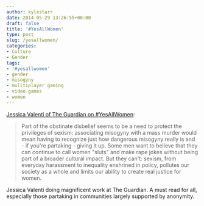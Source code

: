```yaml
---
author: kylestarr
date: 2014-05-29 13:26:55+00:00
draft: false
title: '#YesAllWomen'
type: post
slug: /yesallwomen/
categories:
- Culture
- Gender
tags:
- '#yesallwomen'
- gender
- misogyny
- mulltiplayer gaming
- video games
- women
---
```


[Jessica Valenti of The Guardian on #YesAllWomen](http://www.theguardian.com/commentisfree/2014/may/28/yesallwomen-barage-sexism-elliot-rodger?CMP=ema_565):

> Part of the obstinate disbelief seems to be a need to protect the privileges of sexism: associating misogyny with a mass murder would mean having to recognize just how dangerous misogyny really is and - if you're partaking - giving it up. Some men want to believe that they can continue to call women "sluts" and make rape jokes without being part of a broader cultural impact. But they can't: sexism, from everyday harassment to inequality enshrined in policy, pollutes our society as a whole and limits our ability to create real justice for women.

Jessica Valenti doing magnificent work at The Guardian. A must read for all, especially those partaking in communities largely supported by anonymity.
